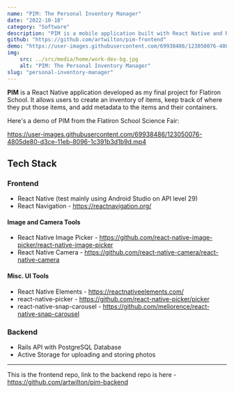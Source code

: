 ```yaml
---
name: "PIM: The Personal Inventory Manager"
date: "2022-10-18"
category: "Software"
description: "PIM is a mobile application built with React Native and Ruby on Rails. It allows users to create an inventory of items, keep track of each item's location, and add metadata to the items and their containers."
github: "https://github.com/artwilton/pim-frontend"
demo: "https://user-images.githubusercontent.com/69938486/123050076-4805de80-d3ce-11eb-8096-1c391b3d1b9d.mp4"
img:
    src: ../src/media/home/work-dev-bg.jpg
    alt: "PIM: The Personal Inventory Manager"
slug: "personal-inventory-manager"
---
```


**PIM** is a React Native application developed as my final project for Flatiron School. It allows users to create an inventory of items, keep track of where they put those items, and add metadata to the items and their containers.

Here's a demo of PIM from the Flatiron School Science Fair:

https://user-images.githubusercontent.com/69938486/123050076-4805de80-d3ce-11eb-8096-1c391b3d1b9d.mp4

## Tech Stack

### Frontend
- React Native (test mainly using Android Studio on API level 29)
- React Navigation - https://reactnavigation.org/

#### Image and Camera Tools
- React Native Image Picker - https://github.com/react-native-image-picker/react-native-image-picker
- React Native Camera - https://github.com/react-native-camera/react-native-camera

#### Misc. UI Tools
- React Native Elements - https://reactnativeelements.com/
- react-native-picker - https://github.com/react-native-picker/picker
- react-native-snap-carousel - https://github.com/meliorence/react-native-snap-carousel

### Backend
- Rails API with PostgreSQL Database
- Active Storage for uploading and storing photos

---
This is the frontend repo, link to the backend repo is here - https://github.com/artwilton/pim-backend